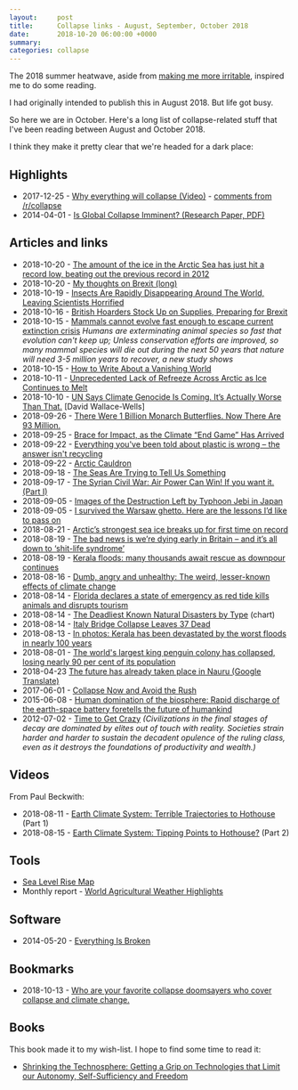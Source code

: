 ```yaml
---
layout:     post
title:      Collapse links - August, September, October 2018
date:       2018-10-20 06:00:00 +0000
summary:    
categories: collapse
---
```


The 2018 summer heatwave, aside from [making me more irritable](https://www.bostonglobe.com/metro/2018/07/10/harvard-study-finds-that-during-heat-waves-people-can-think-straight/WIVBzXPuiB0vVfm6DkVBcJ/story.html), inspired me to do some reading. 

I had originally intended to publish this in August 2018. But life got busy. 

So here we are in October. Here's a long list of collapse-related stuff that I've been reading between August and October 2018.

I think they make it pretty clear that we're headed for a dark place:

## Highlights

- 2017-12-25 - [Why everything will collapse (Video)](https://www.youtube.com/watch?v=YsA3PK8bQd8) - [comments from /r/collapse]((https://www.reddit.com/r/collapse/comments/9gn5ws/why_everything_will_collapse_14_min_a_short_video/))
- 2014-04-01 - [Is Global Collapse Imminent? (Research Paper, PDF)](https://sustainable.unimelb.edu.au/__data/assets/pdf_file/0005/2763500/MSSI-ResearchPaper-4_Turner_2014.pdf)

## Articles and links

- 2018-10-20 - [The amount of the ice in the Arctic Sea has just hit a record low, beating out the previous record in 2012](https://www.reddit.com/r/collapse/comments/9q0ibx/the_amount_of_the_ice_in_the_arctic_sea_has_just/)
- 2018-10-20 - [My thoughts on Brexit (long)](https://www.reddit.com/r/collapse/comments/9pyai8/my_thoughts_on_brexit_long)
- 2018-10-19 - [Insects Are Rapidly Disappearing Around The World, Leaving Scientists Horrified](https://www.sciencealert.com/puerto-rico-forest-insect-biodiversity-loss-60-fold-terrifying-climate-change)
- 2018-10-16 - [British Hoarders Stock Up on Supplies, Preparing for Brexit](https://www.nytimes.com/2018/10/16/world/europe/brexit-preppers-united-kingdom.html?emc=edit_th_181017&nl=todaysheadlines&nlid=498975511017)
- 2018-10-15 - [Mammals cannot evolve fast enough to escape current extinction crisis](https://www.eurekalert.org/pub_releases/2018-10/au-mce101118.php) _Humans are exterminating animal species so fast that evolution can't keep up; Unless conservation efforts are improved, so many mammal species will die out during the next 50 years that nature will need 3-5 million years to recover, a new study shows_
- 2018-10-15 - [How to Write About a Vanishing World](https://www.newyorker.com/magazine/2018/10/15/how-to-write-about-a-vanishing-world)
- 2018-10-11 - [Unprecedented Lack of Refreeze Across Arctic as Ice Continues to Melt](http://www.highnorthnews.com/unprecedented-lack-of-refreeze-across-arctic-as-ice-continues-to-melt/)
- 2018-10-10 - [UN Says Climate Genocide Is Coming. It’s Actually Worse Than That.](http://nymag.com/intelligencer/2018/10/un-says-climate-genocide-coming-but-its-worse-than-that.html) [David Wallace-Wells]
- 2018-09-26 - [There Were 1 Billion Monarch Butterflies. Now There Are 93 Million.](https://www.esquire.com/news-politics/politics/a23472939/monarch-butterflies-endangered-pesticides-climate-change/)
- 2018-09-25 - [Brace for Impact, as the Climate “End Game” Has Arrived](https://truthout.org/articles/brace-for-impact-as-the-climate-end-game-has-arrived/)
- 2018-09-22 - [Everything you've been told about plastic is wrong – the answer isn't recycling](https://www.independent.co.uk/voices/plastic-waste-wish-recycling-bins-black-environment-green-shopping-a8548736.html?utm_source=reddit.com)
- 2018-09-22 - [Arctic Cauldron](https://www.washingtonpost.com/graphics/2018/national/arctic-lakes-are-bubbling-and-hissing-with-dangerous-greenhouse-gases/?noredirect=on&utm_source=reddit.com&utm_term=.90e5f05b5292)
- 2018-09-18 - [The Seas Are Trying to Tell Us Something](https://splinternews.com/the-seas-are-trying-to-tell-us-something-1829137684)
- 2018-09-17 - [The Syrian Civil War: Air Power Can Win! If you want it. (Part I)](http://wartard.blogspot.com/2018/09/the-syrian-civil-war-air-power-can-win.html)
- 2018-09-05 - [Images of the Destruction Left by Typhoon Jebi in Japan](https://www.theatlantic.com/photo/2018/09/images-of-the-destruction-left-by-typhoon-jebi-in-japan/569377/)
- 2018-09-05 - [I survived the Warsaw ghetto. Here are the lessons I’d like to pass on](https://www.theguardian.com/commentisfree/2018/sep/05/survived-warsaw-ghetto-wartime-lessons-extremism-europe?CMP=Share_AndroidApp_reddit_is_fun)
- 2018-08-21 - [Arctic’s strongest sea ice breaks up for first time on record](https://www.theguardian.com/world/2018/aug/21/arctics-strongest-sea-ice-breaks-up-for-first-time-on-record)
- 2018-08-19 - [The bad news is we’re dying early in Britain – and it’s all down to ‘shit-life syndrome’](https://www.theguardian.com/commentisfree/2018/aug/19/bad-news-is-were-dying-earlier-in-britain-down-to-shit-life-syndrome) 
- 2018-08-19 - [Kerala floods: many thousands await rescue as downpour continues ](https://www.theguardian.com/world/2018/aug/18/kerala-floods-many-thousands-await-rescue-as-downpour-continues)
- 2018-08-16 - [Dumb, angry and unhealthy: The weird, lesser-known effects of climate change](https://asiancorrespondent.com/2018/08/dumb-angry-unhealthy-weird-lesser-known-effects-climate-change/#TgKprJ9LO0P8tvSd.16)
- 2018-08-14 - [Florida declares a state of emergency as red tide kills animals and disrupts tourism](https://www.washingtonpost.com/news/speaking-of-science/wp/2018/08/14/red-tide-algaes-deadly-trail-of-marine-animals-has-triggered-a-state-of-emergency-in-florida/?noredirect=on&utm_source=reddit.com&utm_term=.0ff08fce35bb)
- 2018-08-14 - [The Deadliest Known Natural Disasters by Type](https://visual.ly/community/Infographics/environment/deadliest-known-natural-disasters-type) (chart)
- 2018-08-14 - [Italy Bridge Collapse Leaves 37 Dead](https://www.nytimes.com/2018/08/14/world/europe/italy-genoa-bridge-collapse.html)
- 2018-08-13 - [In photos: Kerala has been devastated by the worst floods in nearly 100 years](https://qz.com/india/1354357/photos-kerala-indias-worst-floods-in-nearly-100-years/)
- 2018-08-01 - [The world's largest king penguin colony has collapsed, losing nearly 90 per cent of its population](https://vancouversun.com/news/world/the-worlds-largest-king-penguin-colony-has-collapsed-losing-nearly-90-per-cent-of-its-population/wcm/0f6fcff8-e568-414c-92ef-162e94a072d5)
- 2018-04-23 [The future has already taken place in Nauru (Google Translate)](https://translate.google.com/translate?depth=1&nv=1&rurl=translate.google.fr&sp=nmt4&tl=en&u=https://philitt.fr/2018/04/23/le-futur-a-deja-eu-lieu-a-nauru/&xid=17259,15700021,15700122,15700124,15700149,15700168,15700186,15700191,15700201)
- 2017-06-01 - [Collapse Now and Avoid the Rush](https://archdruidmirror.blogspot.com/2017/06/collapse-now-and-avoid-rush.html?m=1)
- 2015-06-08 - [Human domination of the biosphere: Rapid discharge of the earth-space battery foretells the future of humankind](http://www.pnas.org/content/pnas/112/31/9511.full.pdf)
- 2012-07-02 - [Time to Get Crazy](https://www.truthdig.com/articles/time-to-get-crazy/) *(Civilizations in the final stages of decay are dominated by elites out of touch with reality. Societies strain harder and harder to sustain the decadent opulence of the ruling class, even as it destroys the foundations of productivity and wealth.)*

## Videos

From Paul Beckwith:

- 2018-08-11 - [Earth Climate System: Terrible Trajectories to Hothouse](https://youtu.be/-dpEHWY0mRw) (Part 1)
- 2018-08-15 - [Earth Climate System: Tipping Points to Hothouse?](https://youtu.be/lsm6hB2tyz8) (Part 2)

## Tools 

- [Sea Level Rise Map](http://flood.firetree.net/)
- Monthly report - [World Agricultural Weather Highlights](https://www.usda.gov/oce/weather/pubs/Monthly/current.pdf)

## Software

- 2014-05-20 - [Everything Is Broken](https://medium.com/message/everything-is-broken-81e5f33a24e1)

## Bookmarks

- 2018-10-13 - [Who are your favorite collapse doomsayers who cover collapse and climate change.](https://www.reddit.com/r/collapse/comments/9nw4qv/who_are_your_favorite_collapse_doomsayers_who/)

## Books

This book made it to my wish-list. I hope to find some time to read it:

- [Shrinking the Technosphere: Getting a Grip on Technologies that Limit our Autonomy, Self-Sufficiency and Freedom](https://www.amazon.co.uk/Shrinking-Technosphere-Technologies-Autonomy-Self-Sufficiency/dp/0865718385?SubscriptionId=AKIAILSHYYTFIVPWUY6Q&tag=duckduckgo-iphone-uk-21&linkCode=xm2&camp=2025&creative=165953&creativeASIN=0865718385 )
